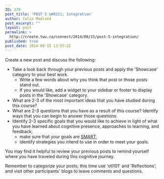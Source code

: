 ```yaml
---
ID: 379
post_title: 'POST 5 &#8211; Integration'
author: Colin Madland
post_excerpt: ""
layout: post
permalink: >
  http://create.twu.ca/connect/2014/08/15/post-5-integration/
published: true
post_date: 2014-08-15 13:55:22
---
```

Create a new post and discuss the following:
<ul>
	<li>Take a look back through your previous posts and apply the 'Showcase' category to your best work.
<ul>
	<li>Write a few words about why you think that post or those posts stand out.</li>
	<li>If you would like, add a widget to your sidebar or footer to display posts in the 'Showcase' category.</li>
</ul>
</li>
	<li>What are 2-3 of the most important ideas that you have studied during this course?</li>
	<li>What are 2-3 questions that you have as a result of this course? Identify ways that you can begin to answer those questions.</li>
	<li>Identify 2-3 specific goals that you would like to achieve in light of what you have learned about cognitive presence, approaches to learning, and feedback;
<ul>
	<li>make sure that your goals are <a href="http://en.wikipedia.org/wiki/SMART_criteria" target="_blank" rel="noopener noreferrer">SMART</a>,</li>
	<li>identify strategies you intend to use in order to meet your goals.</li>
</ul>
</li>
</ul>
You may find it helpful to review your previous posts to remind yourself where you have traveled during this cognitive journey.

Remember to categorize your posts; this time use 'otl101' and 'Reflections', and visit other participants' blogs to leave comments and questions.